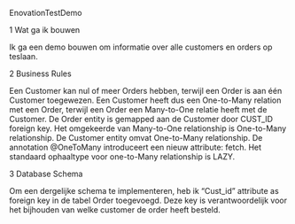 EnovationTestDemo
 
1 Wat ga ik bouwen

Ik ga een demo bouwen om informatie over alle customers en orders op teslaan.

2 Business Rules

Een Customer kan nul of meer Orders hebben, terwijl een Order is aan één Customer  toegewezen. Een Customer heeft dus een One-to-Many relation met een Order, terwijl een Order een Many-to-One relatie heeft met de Customer.
De Order entity is gemapped aan de Customer door CUST_ID foreign key.
Het omgekeerde van Many-to-One relationship is One-to-Many relationship. De Customer entity omvat One-to-Many relationship.
De annotation @OneToMany  introduceert een nieuw attribute: fetch. Het standaard ophaaltype voor one-to-Many relationship is LAZY.

3 Database Schema

Om een dergelijke schema te implementeren, heb ik “Cust_id” attribute as foreign key in de tabel Order toegevoegd. Deze key is verantwoordelijk voor het bijhouden van welke customer de order heeft besteld.



